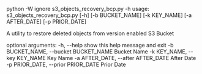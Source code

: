 python -W ignore s3_objects_recovery_bcp.py -h
usage: s3_objects_recovery_bcp.py [-h] [-b BUCKET_NAME] [-k KEY_NAME]
                                  [-a AFTER_DATE] [-p PRIOR_DATE]

A utility to restore deleted objects from version enabled S3 Bucket

optional arguments:
  -h, --help            show this help message and exit
  -b BUCKET_NAME, --bucket BUCKET_NAME
                        Bucket Name
  -k KEY_NAME, --key KEY_NAME
                        Key Name
  -a AFTER_DATE, --after AFTER_DATE
                        After Date
  -p PRIOR_DATE, --prior PRIOR_DATE
                        Prior Date
